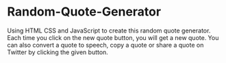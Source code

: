 # Random-Quote-Generator
Using HTML CSS and JavaScript to create this random quote generator. 
Each time you click on the new quote button, you will get a new quote. You can also convert a quote to speech, copy a quote or share a quote on Twitter by clicking the given button.
